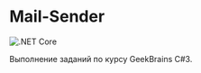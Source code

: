 # Mail-Sender
![.NET Core](https://github.com/GolfNorth/Mail-Sender/workflows/.NET%20Core/badge.svg)

Выполнение заданий по курсу GeekBrains C#3.
